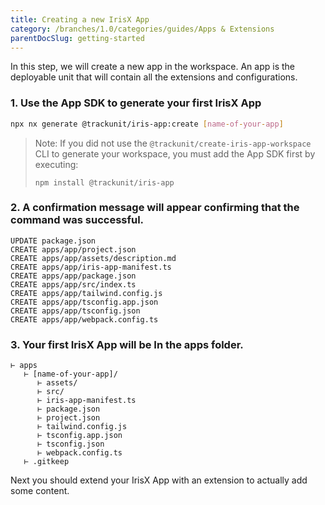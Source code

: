 ```yaml
---
title: Creating a new IrisX App
category: /branches/1.0/categories/guides/Apps & Extensions
parentDocSlug: getting-started
---
```


In this step, we will create a new app in the workspace. An app is the deployable unit that will contain all the extensions and configurations.

### 1. Use the App SDK to generate your first IrisX App

```bash
npx nx generate @trackunit/iris-app:create [name-of-your-app]
```

> Note: If you did not use the `@trackunit/create-iris-app-workspace` CLI to generate your workspace, you must add the App SDK first by executing:
>
> ```
> npm install @trackunit/iris-app
> ```

### 2. A confirmation message will appear confirming that the command was successful.

```
UPDATE package.json
CREATE apps/app/project.json
CREATE apps/app/assets/description.md
CREATE apps/app/iris-app-manifest.ts
CREATE apps/app/package.json
CREATE apps/app/src/index.ts
CREATE apps/app/tailwind.config.js
CREATE apps/app/tsconfig.app.json
CREATE apps/app/tsconfig.json
CREATE apps/app/webpack.config.ts
```

### 3. Your first IrisX App will be In the apps folder.

```
⊢ apps
   ⊢ [name-of-your-app]/
      ⊢ assets/
      ⊢ src/
      ⊢ iris-app-manifest.ts
      ⊢ package.json
      ⊢ project.json
      ⊢ tailwind.config.js
      ⊢ tsconfig.app.json
      ⊢ tsconfig.json
      ⊢ webpack.config.ts
   ⊢ .gitkeep
```

Next you should extend your IrisX App with an extension to actually add some content.
